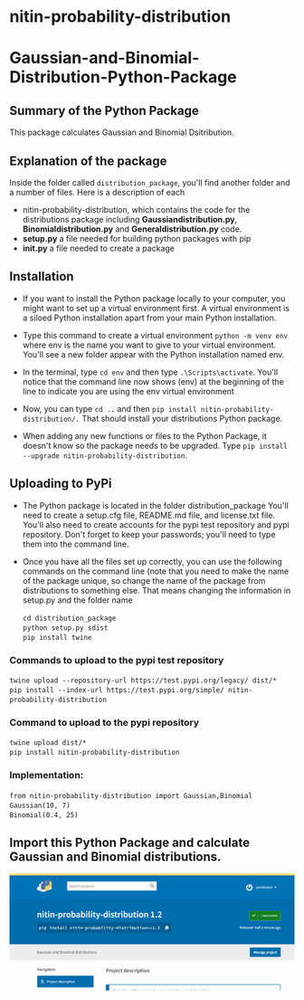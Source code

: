 # nitin-probability-distribution
# Gaussian-and-Binomial-Distribution-Python-Package

## Summary of the Python Package
This package calculates Gaussian and Binomial Dsitribution.

## Explanation of the package
Inside the folder called `distribution_package`, you'll find another folder and a number of files. Here is a description of each
- nitin-probability-distribution, which contains the code for the distributions package including **Gaussiandistribution.py**, **Binomialdistribution.py** and **Generaldistribution.py** code.
- **setup.py** a file needed for building python packages with pip
- **__init__.py** a file needed to create a package

## Installation
- If you want to install the Python package locally to your computer, you might want to set up a virtual environment first. A virtual environment is a siloed Python installation apart from your main Python installation. 
- Type this command to create a virtual environment `python -m venv env` where env is the name you want to give to your virtual environment. You'll see a new folder appear with the Python installation named env.
- In the terminal, type `cd env` and then type `.\Scripts\activate`. You'll notice that the command line now shows (env) at the beginning of the line to indicate you are using the env virtual environment
- Now, you can type `cd ..` and then `pip install nitin-probability-distribution/.` That should install your distributions Python package.

- When adding any new functions or files to the Python Package, it doesn't know so the package needs to be upgraded. Type `pip install --upgrade nitin-probability-distribution`.

## Uploading to PyPi
- The Python package is located in the folder distribution_package
You'll need to create a setup.cfg file, README.md file, and license.txt file. You'll also need to create accounts for the pypi test repository and pypi repository. 
Don't forget to keep your passwords; you'll need to type them into the command line.

- Once you have all the files set up correctly, you can use the following commands on the command line (note that you need to make the name of the package unique, so change the name of the package from distributions to something else. That means changing the information in setup.py and the folder name

  `cd distribution_package` <br />
  `python setup.py sdist` <br />
  `pip install twine` <br />

### Commands to upload to the pypi test repository
  `twine upload --repository-url https://test.pypi.org/legacy/ dist/*` <br />
  `pip install --index-url https://test.pypi.org/simple/ nitin-probability-distribution` <br />

### Command to upload to the pypi repository
  `twine upload dist/*` <br />
  `pip install nitin-probability-distribution` <br />
  
### Implementation:
`from nitin-probability-distribution import Gaussian,Binomial` <br />
`Gaussian(10, 7)` <br />
`Binomial(0.4, 25)` <br />
## Import this Python Package and calculate Gaussian and Binomial distributions.
![nitin-probability-distribution package on PyPi](https://github.com/nitinsoni1/nitin-probability-distribution/blob/main/Screenshot%20(166).png)
